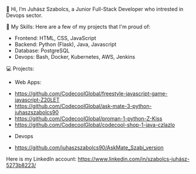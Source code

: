 👋 Hi, I’m Juhász Szabolcs, a Junior Full-Stack Developer who intrested in Devops sector.

🚀 My Skills:
Here are a few of my projects that I'm proud of:
- Frontend: HTML, CSS, JavaScript
- Backend: Python (Flask), Java, Javascript
- Database: PostgreSQL
- Devops: Bash, Docker, Kubernetes, AWS, Jenkins

💻 Projects:
- Web Apps:
+ https://github.com/CodecoolGlobal/freestyle-javascript-game-javascript-Z20LET
+ https://github.com/CodecoolGlobal/ask-mate-3-python-juhaszszabolcs90
+ https://github.com/CodecoolGlobal/proman-1-python-Z-Kiss
+ https://github.com/CodecoolGlobal/codecool-shop-1-java-czlazlo

- Devops
+ https://github.com/juhaszszabolcs90/AskMate_Szabi_version

Here is my LinkedIn account: https://www.linkedin.com/in/szabolcs-juhász-5273b8223/
